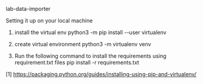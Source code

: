 lab-data-importer

Setting it up on your local machine

1. install the virtual env 
python3 -m pip install --user virtualenv

2. create virtual environment
python3 -m virtualenv venv 


3. Run the following command to install the requirements using requirement.txt files 
pip install -r requirements.txt

[1] https://packaging.python.org/guides/installing-using-pip-and-virtualenv/